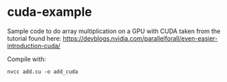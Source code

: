 # cuda-example

Sample code to do array multiplication on a GPU with CUDA taken from the tutorial found here:
https://devblogs.nvidia.com/parallelforall/even-easier-introduction-cuda/

Compile with:
```
nvcc add.cu -o add_cuda
```
